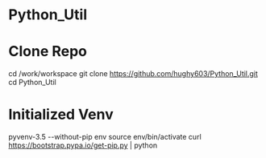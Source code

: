 # Python_Util

# Clone Repo
cd /work/workspace
git clone https://github.com/hughy603/Python_Util.git
cd Python_Util

# Initialized Venv
pyvenv-3.5 --without-pip env
source env/bin/activate
curl https://bootstrap.pypa.io/get-pip.py | python

